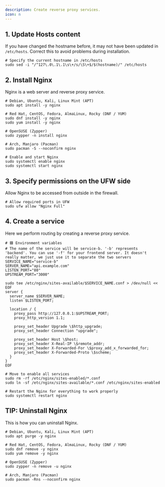 ```yaml
---
description: Create reverse proxy services.
icon: n
---
```


## 1. Update Hosts content

If you have changed the hostname before, it may not have been updated in `/etc/hosts`. Correct this to avoid problems during installation.

```shell
# Specify the current hostname in /etc/hosts
sudo sed -i "/^127\.0\.1\.1\s\+/s/\S\+$/$(hostname)/" /etc/hosts
```

## 2. Install Nginx

Nginx is a web server and reverse proxy service.

```shell
# Debian, Ubuntu, Kali, Linux Mint (APT)
sudo apt install -y nginx

# Red Hat, CentOS, Fedora, AlmaLinux, Rocky (DNF / YUM)
sudo dnf install -y nginx
sudo yum install -y nginx

# OpenSUSE (Zypper)
sudo zypper -n install nginx

# Arch, Manjaro (Pacman)
sudo pacman -S --noconfirm nginx

# Enable and start Nginx
sudo systemctl enable nginx
sudo systemctl start nginx
```

## 3. Specify permissions on the UFW side

Allow Nginx to be accessed from outside in the firewall.

```shell
# Allow required ports in UFW
sudo ufw allow "Nginx Full"
```

## 4. Create a service

Here we perform routing by creating a reverse proxy service.

```shell
# 🟥 Environment variables
# The name of the service will be service-b. '-b' represents 'backend'. You can use '-f' for your frontend server. It doesn't really matter, we just use it to separate the two servers
SERVICE_NAME="service-b"
SERVER_NAME="api.example.com"
LISTEN_PORT="80"
UPSTREAM_PORT="3000"

sudo tee /etc/nginx/sites-available/$SERVICE_NAME.conf > /dev/null << EOF
server {
  server_name $SERVER_NAME;
  listen $LISTEN_PORT;

  location / {
    proxy_pass http://127.0.0.1:$UPSTREAM_PORT;
    proxy_http_version 1.1;

    proxy_set_header Upgrade \$http_upgrade;
    proxy_set_header Connection "upgrade";

    proxy_set_header Host \$host;
    proxy_set_header X-Real-IP \$remote_addr;
    proxy_set_header X-Forwarded-For \$proxy_add_x_forwarded_for;
    proxy_set_header X-Forwarded-Proto \$scheme;
  }
}
EOF

# Move to enable all services
sudo rm -rf /etc/nginx/sites-enabled/*.conf
sudo ln -sf /etc/nginx/sites-available/*.conf /etc/nginx/sites-enabled

# Restart the Nginx for everything to work properly
sudo systemctl restart nginx
```

## TIP: Uninstall Nginx

This is how you can uninstall Nginx.

```shell
# Debian, Ubuntu, Kali, Linux Mint (APT)
sudo apt purge -y nginx

# Red Hat, CentOS, Fedora, AlmaLinux, Rocky (DNF / YUM)
sudo dnf remove -y nginx
sudo yum remove -y nginx

# OpenSUSE (Zypper)
sudo zypper -n remove -u nginx

# Arch, Manjaro (Pacman)
sudo pacman -Rns --noconfirm nginx
```

